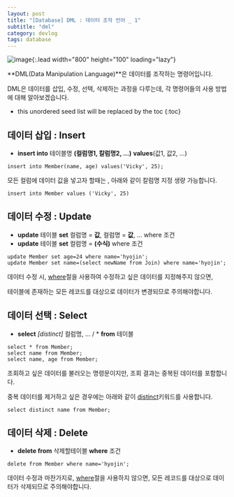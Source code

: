 ```yaml
---
layout: post
title: "[Database] DML : 데이터 조작 언어 _ 1"
subtitle: "dml"
category: devlog
tags: database
---
```


![image](https://byline.network/wp-content/uploads/2017/10/mysql-logo.jpg){:.lead width="800" height="100" loading="lazy"}

**DML(Data Manipulation Language)**은 데이터를 조작하는 명령어입니다.

DML은 데이터를 삽입, 수정, 선택, 삭제하는 과정을 다루는데, 각 명령어들의 사용 방법에 대해 알아보겠습니다.

<!--more-->

* this unordered seed list will be replaced by the toc
{:toc}
## 데이터 삽입 : Insert

* **insert into** 테이블명 **(컬럼명1, 칼럼명2, ...)** **values**(값1, 값2, ...)				

```mysql
insert into Member(name, age) values('Vicky', 25);
```

모든 컬럼에 데이터 값을 넣고자 할때는 , 아래와 같이 칼럼명 지정 생량 가능합니다.

```mysql
insert into Member values ('Vicky', 25)
```





## 데이터 수정 : Update

* **update** 테이블 **set** 컬럼명 = **값**, 컬럼명 = **값**, ...  where 조건
* **update** 테이블 **set** 컬럼명 = **(수식)** where 조건

```mysql
update Member set age=24 where name='hyojin';
update Member set name=(select newName from Join) where name='hyojin';
```

데이터 수정 시, <u>where</u>절을 사용하여 수정하고 싶은 데이터를 지정해주지 않으면, 

테이블에 존재하는 모든 레코드를 대상으로 데이터가 변경되므로 주의해야합니다.





## 데이터 선택 : Select

* **select** *[distinct]* 컬럼명, ... / * **from** 테이블 

```mysql
select * from Member;
select name from Member;
select name, age from Member;
```

조회하고 싶은 데이터를 불러오는 명령문이지만, 조회 결과는 중복된 데이터를 포함합니다.

중복 데이터를 제거하고 싶은 경우에는 아래와 같이 <u>distinct</u>키워드를 사용합니다.

```mysql
select distinct name from Member;
```





## 데이터 삭제 : Delete

* **delete from** 삭제할테이블 **where** 조건

```mysql
delete from Member where name='hyojin';
```

데이터 수정과 마찬가지로, <u>where</u>절을 사용하지 않으면, 모든 레코드를 대상으로 데이터가 삭제되므로 주의해야합니다. 